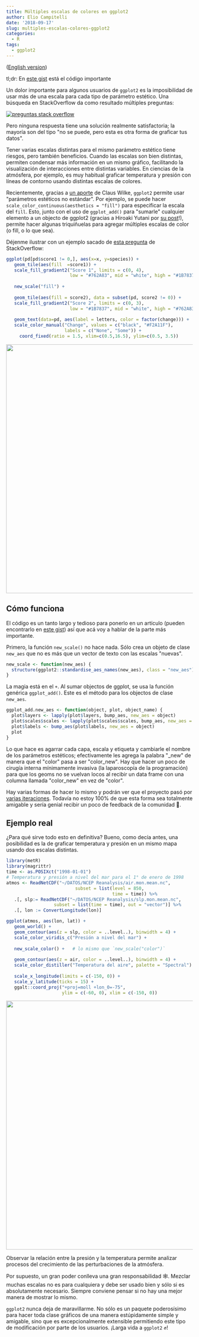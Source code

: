 ```yaml
---
title: Múltiples escalas de colores en ggplot2
author: Elio Campitelli
date: '2018-09-17'
slug: multiples-escalas-colores-ggplot2
categories:
  - R
tags:
  - ggplot2
---
```






([English version](https://eliocamp.github.io/codigo-r/2018/09/multiple-color-and-fill-scales-with-ggplot2/))

tl;dr: En [este gist](https://gist.github.com/eliocamp/eabafab2825779b88905954d84c82b32) está el código importante

Un dolor importante para algunos usuarios de `ggplot2` es la imposibilidad de usar más de una escala para cada tipo de parámetro estético. Una búsqueda en StackOverflow da como resultado múltiples preguntas:

[![preguntas stack overflow](/images/ggplo2_twoscales_so_small.jpg)](https://stackoverflow.com/search?q=ggplot2+two+color+scales)

Pero ninguna respuesta tiene una solución realmente satisfactoria; la mayoría son del tipo "no se puede, pero esta es otra forma de graficar tus datos". 

Tener varias escalas distintas para el mismo parámetro estético tiene riesgos, pero también beneficios. Cuando las escalas son bien distintas, permiten condensar más información en un mismo gráfico, facilitando la visualización de interacciones entre distintas variables. En ciencias de la atmósfera, por ejemplo, es muy habitual graficar temperatura y presión con líneas de contorno usando distintas escalas de colores. 

Recientemente, gracias a [un aporte](https://github.com/tidyverse/ggplot2/pull/2555) de Claus Wilke, `ggplot2` permite usar "parámetros estéticos no estándar". Por ejemplo, se puede hacer `scale_color_continuous(aesthetics = "fill")` para especificar la escala del `fill`. Esto, junto con el uso de `ggplot_add()` para "sumarle" cualquier elemento a un objecto de ggplot2 (gracias a Hiroaki Yutani por [su post](https://yutani.rbind.io/post/2017-11-07-ggplot-add)!), permite hacer algunas triquiñuelas para agregar múltiples escalas de color (o fill, o lo que sea).

Déjenme ilustrar con un ejemplo sacado de [esta pregunta](https://stackoverflow.com/questions/16129876/ggplot2-multiple-scales-legends-per-aesthetic-revisited) de StackOverflow:


```r
ggplot(pd[pd$score1 != 0,], aes(x=x, y=species)) +
   geom_tile(aes(fill  =score1)) +
   scale_fill_gradient2("Score 1", limits = c(0, 4), 
                        low = "#762A83", mid = "white", high = "#1B7837") +
   
   new_scale("fill") +
   
   geom_tile(aes(fill = score2), data = subset(pd, score2 != 0)) +
   scale_fill_gradient2("Score 2", limits = c(0, 3), 
                        low = "#1B7837", mid = "white", high = "#762A83") +
   
   geom_text(data=pd, aes(label = letters, color = factor(change))) +
   scale_color_manual("Change", values = c("black", "#F2A11F"), 
                      labels = c("None", "Some")) +
     coord_fixed(ratio = 1.5, xlim=c(0.5,16.5), ylim=c(0.5, 3.5)) 
```

<img src="/post/2018-09-17-multiples-escalas-de-colores-en-ggplot2_files/figure-html/unnamed-chunk-1-1.png" width="672" />

## Cómo funciona

El código es un tanto largo y tedioso para ponerlo en un artículo (pueden encontrarlo en [este gist](https://gist.github.com/eliocamp/eabafab2825779b88905954d84c82b32)) así que acá voy a hablar de la parte más importante. 

Primero, la función `new_scale()` no hace nada. Sólo crea un objeto de clase `new_aes` que no es más que un vector de texto con las escalas "nuevas". 


```r
new_scale <- function(new_aes) {
  structure(ggplot2::standardise_aes_names(new_aes), class = "new_aes")
}
```

La magia está en el `+`. Al sumar objectos de ggplot, se usa la función genérica `ggplot_add()`. Este es el método para los objectos de clase `new_aes`.



```r
ggplot_add.new_aes <- function(object, plot, object_name) {
  plot$layers <- lapply(plot$layers, bump_aes, new_aes = object)
  plot$scales$scales <- lapply(plot$scales$scales, bump_aes, new_aes = object)
  plot$labels <- bump_aes(plot$labels, new_aes = object)
  plot
}
```

Lo que hace es agarrar cada capa, escala y etiqueta y cambiarle el nombre de los parámetros estéticos; efectivamente les agrega la palabra "_new" de manera que el "color" pasa a ser "color_new". Hay que hacer un poco de cirugía interna mínimamente invasiva (la laparoscopía de la programación) para que los geoms no se vuelvan locos al recibir un data frame con una columna llamada "color_new" en vez de "color". 

Hay varias formas de hacer lo mismo y podrán ver que el proyecto pasó por [varias iteraciones](https://twitter.com/d_olivaw/status/1040722632675610626). Todavía no estoy 100% de que esta forma sea totalmente amigable y sería genial recibir un poco de feedback de la comunidad 🤞.


## Ejemplo real  

¿Para qué sirve todo esto en definitiva? Bueno, como decía antes, una posibilidad es la de graficar temperatura y presión en un mismo mapa usando dos escalas distintas.


```r
library(metR)
library(magrittr)
time <- as.POSIXct("1998-01-01")
# Temperatura y presión a nivel del mar para el 1° de enero de 1998
atmos <- ReadNetCDF("~/DATOS/NCEP Reanalysis/air.mon.mean.nc", 
                          subset = list(level = 850, 
                                        time = time)) %>% 
   .[, slp:= ReadNetCDF("~/DATOS/NCEP Reanalysis/slp.mon.mean.nc", 
                  subset = list(time = time), out = "vector")] %>% 
   .[, lon := ConvertLongitude(lon)]

ggplot(atmos, aes(lon, lat)) +
   geom_world() +
   geom_contour(aes(z = slp, color = ..level..), binwidth = 4) +
   scale_color_viridis_c("Presión a nivel del mar") +
   
   new_scale_color() +   # lo mismo que `new_scale("color")`
   
   geom_contour(aes(z = air, color = ..level..), binwidth = 4) +
   scale_color_distiller("Temperatura del aire", palette = "Spectral")  +
   
   scale_x_longitude(limits = c(-150, 0)) +
   scale_y_latitude(ticks = 15) +
   ggalt::coord_proj("+proj=moll +lon_0=-75", 
                     ylim = c(-60, 0), xlim = c(-150, 0))
```

<img src="/post/2018-09-17-multiples-escalas-de-colores-en-ggplot2_files/figure-html/unnamed-chunk-4-1.png" width="672" />

Observar la relación entre la presión y la temperatura permite analizar procesos del crecimiento de las perturbaciones de la atmósfera. 

Por supuesto, un gran poder conlleva una gran responsabilidad 🕸. Mezclar muchas escalas no es para cualquiera y debe ser usado bien y sólo si es absolutamente necesario. Siempre conviene pensar si no hay una mejor manera de mostrar lo mismo. 

`ggplot2` nunca deja de maravillarme. No sólo es un paquete poderosísimo para hacer toda clase gráficos de una manera estúpidamente simple y amigable, sino que es excepcionalmente extensible permitiendo este tipo de modificación por parte de los usuarios. ¡Larga vida a `ggplot2` ✊!
